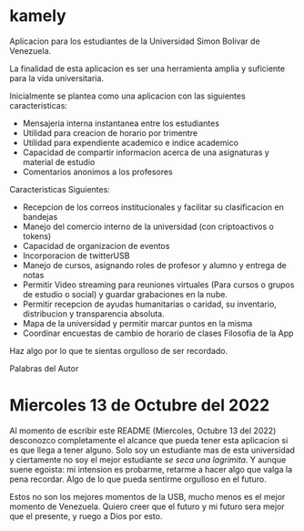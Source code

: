 # kamely

Aplicacion para los estudiantes de la Universidad
Simon Bolivar de Venezuela.

La finalidad de esta aplicacion es ser una herramienta
amplia y suficiente para la vida universitaria.

Inicialmente se plantea como una aplicacion
con las siguientes caracteristicas:

- Mensajeria interna instantanea entre los estudiantes
- Utilidad para creacion de horario por trimentre
- Utilidad para expendiente academico e indice academico
- Capacidad de compartir informacion acerca de una asignaturas y material de estudio
- Comentarios anonimos a los profesores


Caracteristicas Siguientes:

- Recepcion de los correos institucionales y facilitar su clasificacion en bandejas
- Manejo del comercio interno de la universidad (con criptoactivos o tokens)
- Capacidad de organizacion de eventos
- Incorporacion de twitterUSB
- Manejo de cursos, asignando roles de profesor y alumno y entrega de notas
- Permitir Video streaming para reuniones virtuales (Para cursos o grupos de estudio o social) y guardar grabaciones en la nube.
- Permitir recepcion de ayudas humanitarias o caridad, su inventario, distribucion y transparencia absoluta.
- Mapa de la universidad y permitir marcar puntos en la misma
- Coordinar encuestas de cambio de horario de clases
Filosofia de la App

Haz algo por lo que te sientas orgulloso de ser recordado.

Palabras del Autor

# Miercoles 13 de Octubre del 2022
Al momento de escribir este README (Miercoles, Octubre 13 del 2022) desconozco completamente el alcance que pueda tener esta aplicacion si es que llega a tener alguno. Solo soy un estudiante mas de esta universidad y ciertamente no soy el mejor estudiante *se seca una lagrimita*. 
Y aunque suene egoista: mi intension es probarme, retarme a hacer algo que valga la pena recordar. Algo de lo que pueda sentirme orgulloso en el futuro.

Estos no son los mejores momentos de la USB, mucho menos es el mejor momento de Venezuela. Quiero creer que el futuro y mi futuro sera mejor que el presente, y ruego a Dios por esto.

